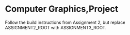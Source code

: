 # Computer Graphics,Project

Follow the build instructions from Assignment 2, but replace
ASSIGNMENT2_ROOT with ASSIGNMENT3_ROOT.
